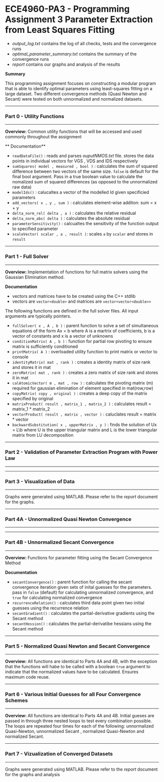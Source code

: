 # ECE4960-PA3 - Programming Assignment 3 Parameter Extraction from Least Squares Fitting

- *output_log.txt* contains the log of all checks, tests and the convergence runs
- *optimal_parameter_summary.txt* contains the summary of the convergence runs
- *report* contains our graphs and analysis of the results

**Summary**  

This programming assignment focuses on constructing a modular program that is able to identify optimal parameters using least-squares fitting on a large dataset. Two different convergence methods (Quasi Newton and Secant) were tested on both unnormalized and normalized datasets.

***************************************************************************
### Part 0 - Utility Functions
***************************************************************************
**Overview:** Common utility functions that will be accessed and used commonly throughout the assignment

** Documentation** 
- `readDataFile()` : reads and parses *ouputNMOS.txt* file. stores the data points in individual vectors for VGS , VDS and IDS respectively
- `sumSquares( model , measured , bool )` : calculates the sum of squared difference between two vectors of the same size. `false` is default for the final bool argument. Pass in a true boolean value to calculate the nomalized sum of squared differences (as opposed to the unnormalized raw data)
- `modelIds()` : calucaltes a vector of the modelled Id given specificied parameters
- `add_vectors( x , y , sum )` : calculates element-wise additon: sum = x + y
- `delta_norm_rel( delta , a )` : calculates the relative residual 
- `delta_norm_abs( delta )` : calculates the absolute residual
- `parameterSensitivity()` : calcualtes the sensitivity of the function output to specified parameter
- `scaleVector( scalar , a , result )`: scales `a` by `scalar` and stores in `result`

***************************************************************************
### Part 1 - Full Solver
***************************************************************************
**Overview:** Implementation of functions for full matrix solvers using the Gaussian Elimination method.

**Documentation**
- vectors and matrices have to be created using the C++ stdlib
- vectors are `vector<double>` and matrices are `vector<vector<double>>`

The following functions are defined in the full solver files.  All input arguments are typically pointers.

- `fullSolver( x , A , b )` : parent function to solve a set of simultaneous equations of the form Ax = b where A is a martrix of coefficients, b is a vector of constants and x is a vector of unknowns
- `conditionMatrix( A , b )` : function for partial row pivoting to ensure matrix is sufficiently conditioned
- `printMatrix( A )` : overloaded utility function to print matrix or vector to console
- `identityMatrix( mat , rank )` : creates a identity matrix of size rank and stores it in mat
- `zeroMatrix( mat , rank )` : creates a zero matrix of size rank and stores it in mat
- `calAtomicVector( m , mat , row )` : calculates the pivoting matrix (m) required for gaussian elimination of element specified in mat(row,row)
- `copyMatrix( copy , original )` : creates a deep copy of the matrix specified by original
- `matrixProduct( result , matrix_1 , matrix_2 )` : calculates result = matrix_1 * matrix_2
- `vectorProduct( result , matrix , vector )` : caluclates result = matrix * vector
- `backwardSubstitution( x , upperMatrix , y )` : finds the solution of Ux = L\b where U is the upper triangular matrix and L is the lower triangular matrix from LU decomposition 


***************************************************************************
### Part 2 - Validation of Parameter Extraction Program with Power Law
***************************************************************************

***************************************************************************
### Part 3 - Visualization of Data
***************************************************************************
Graphs were generated using MATLAB. Please refer to the *report* document for the graphs.

***************************************************************************
### Part 4A - Unnormalized Quasi Newton Convergence
***************************************************************************

***************************************************************************
### Part 4B - Unnormalized Secant Convergence
***************************************************************************
**Overview:** Functions for parameter fitting using the Secant Convergence Method

**Documentation**
- `secantConvergence()` : parent function for calling the secant convergence iteration given sets of inital guesses for the parameters. pass in `false` (default) for calculating unnormalized convergence, and `true` for calculating normalized convergence
- `recurrenceRelation()` : calculates third data point given two initial guesses using the recurrence relation
- `secantGradient()` : calculates the partial-derivative gradients using the Secant method
- `secantHession()` : calculates the partial-derivatibe hessians using the Secant method

***************************************************************************
### Part 5 - Normalized Quasi Newton and Secant Convergence
***************************************************************************
**Overview:** All functions are identical to Parts 4A and 4B, with the exception that the functions will habe to be called with a boolean `true` argument to indicate that the normalized values have to be calculated. Ensures maximum code reuse. 

***************************************************************************
### Part 6 - Various Initial Guesses for all Four Convergence Schemes
***************************************************************************
**Overview:** All functions are identical to Parts 4A and 4B. Initial gueses are passed in through three nested loops to test every combination possible. The loops are repeated four times for each of the following: unnormalized Quasi-Newton, unnormalized Secant , normalized Quasi-Newton and normalized Secant.

***************************************************************************
### Part 7 - Vizualization of Converged Datasets
***************************************************************************
Graphs were generated using MATLAB. Please refer to the *report* document for the graphs and analysis